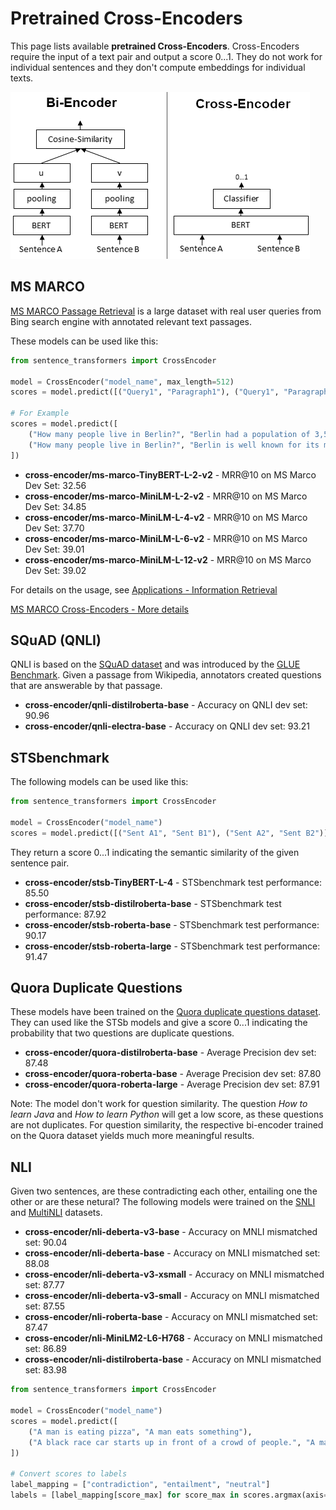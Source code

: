# Pretrained Cross-Encoders

This page lists available **pretrained Cross-Encoders**. Cross-Encoders require the input of a text pair and output a score 0...1. They do not work for individual sentences and they don't compute embeddings for individual texts.

![BiEncoder](https://raw.githubusercontent.com/UKPLab/sentence-transformers/master/docs/img/Bi_vs_Cross-Encoder.png)

## MS MARCO
[MS MARCO Passage Retrieval](https://github.com/microsoft/MSMARCO-Passage-Ranking) is a large dataset with real user queries from Bing search engine with annotated relevant text passages.

These models can be used like this:
```python
from sentence_transformers import CrossEncoder

model = CrossEncoder("model_name", max_length=512)
scores = model.predict([("Query1", "Paragraph1"), ("Query1", "Paragraph2")])

# For Example
scores = model.predict([
    ("How many people live in Berlin?", "Berlin had a population of 3,520,031 registered inhabitants in an area of 891.82 square kilometers."),
    ("How many people live in Berlin?", "Berlin is well known for its museums."),
])
```

- **cross-encoder/ms-marco-TinyBERT-L-2-v2** - MRR@10 on MS Marco Dev Set: 32.56
- **cross-encoder/ms-marco-MiniLM-L-2-v2** - MRR@10 on MS Marco Dev Set: 34.85
- **cross-encoder/ms-marco-MiniLM-L-4-v2** - MRR@10 on MS Marco Dev Set: 37.70
- **cross-encoder/ms-marco-MiniLM-L-6-v2** - MRR@10 on MS Marco Dev Set: 39.01
- **cross-encoder/ms-marco-MiniLM-L-12-v2** - MRR@10 on MS Marco Dev Set: 39.02


For details on the usage, see [Applications - Information Retrieval](../examples/applications/retrieve_rerank/README.md)


[MS MARCO Cross-Encoders - More details](pretrained-models/ce-msmarco.md)

## SQuAD (QNLI)

QNLI is based on the [SQuAD dataset](https://rajpurkar.github.io/SQuAD-explorer/) and was introduced by the [GLUE Benchmark](https://arxiv.org/abs/1804.07461). Given a passage from Wikipedia, annotators created questions that are answerable by that passage.

- **cross-encoder/qnli-distilroberta-base** - Accuracy on QNLI dev set: 90.96
- **cross-encoder/qnli-electra-base** - Accuracy on QNLI dev set: 93.21


## STSbenchmark
The following models can be used like this:
```python
from sentence_transformers import CrossEncoder

model = CrossEncoder("model_name")
scores = model.predict([("Sent A1", "Sent B1"), ("Sent A2", "Sent B2")])
```

They return a score  0...1 indicating the semantic similarity of the given sentence pair.
- **cross-encoder/stsb-TinyBERT-L-4** - STSbenchmark test performance: 85.50
- **cross-encoder/stsb-distilroberta-base** - STSbenchmark test performance: 87.92
- **cross-encoder/stsb-roberta-base** - STSbenchmark test performance: 90.17
- **cross-encoder/stsb-roberta-large** - STSbenchmark test performance: 91.47 

## Quora Duplicate Questions
These models have been trained on the [Quora duplicate questions dataset](https://www.quora.com/q/quoradata/First-Quora-Dataset-Release-Question-Pairs). They can used like the STSb models and give a score 0...1 indicating the probability that two questions are duplicate questions.

- **cross-encoder/quora-distilroberta-base** - Average Precision dev set: 87.48
- **cross-encoder/quora-roberta-base** - Average Precision dev set: 87.80
- **cross-encoder/quora-roberta-large** - Average Precision dev set: 87.91

Note: The model don't work for question similarity. The question *How to learn Java* and *How to learn Python* will get a low score, as these questions are not duplicates. For question similarity, the respective bi-encoder trained on the Quora dataset yields much more meaningful results.



## NLI
Given two sentences, are these contradicting each other, entailing one the other or are these netural? The following models were trained on the [SNLI](https://nlp.stanford.edu/projects/snli/) and [MultiNLI](https://cims.nyu.edu/~sbowman/multinli/) datasets.
- **cross-encoder/nli-deberta-v3-base** - Accuracy on MNLI mismatched set: 90.04
- **cross-encoder/nli-deberta-base** - Accuracy on MNLI mismatched set: 88.08
- **cross-encoder/nli-deberta-v3-xsmall** - Accuracy on MNLI mismatched set:  87.77
- **cross-encoder/nli-deberta-v3-small** - Accuracy on MNLI mismatched set: 87.55
- **cross-encoder/nli-roberta-base** - Accuracy on MNLI mismatched set: 87.47
- **cross-encoder/nli-MiniLM2-L6-H768** - Accuracy on MNLI mismatched set: 86.89  
- **cross-encoder/nli-distilroberta-base** - Accuracy on MNLI mismatched set: 83.98

```python
from sentence_transformers import CrossEncoder

model = CrossEncoder("model_name")
scores = model.predict([
    ("A man is eating pizza", "A man eats something"),
    ("A black race car starts up in front of a crowd of people.", "A man is driving down a lonely road."),
])

# Convert scores to labels
label_mapping = ["contradiction", "entailment", "neutral"]
labels = [label_mapping[score_max] for score_max in scores.argmax(axis=1)]
```


